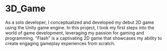 # 3D_Game
 As a solo developer, I conceptualized and developed my debut 2D game using the Unity game engine.  In this project, I took my first steps into the world of game development, leveraging my passion for  gaming and programming. "Flash" is a captivating 2D game that showcases my ability to create engaging  gameplay experiences from scratch.
